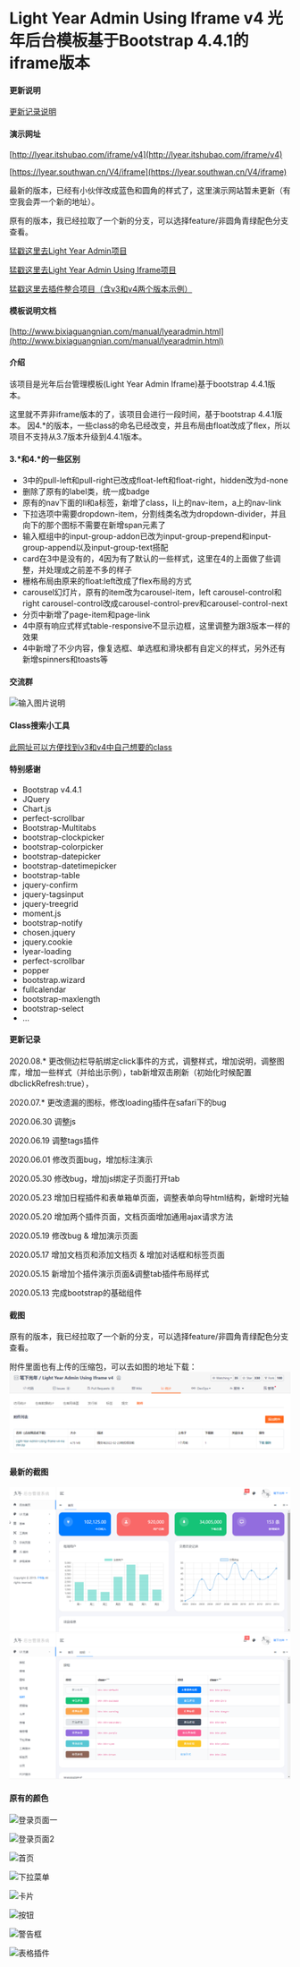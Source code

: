 # Light Year Admin Using Iframe v4 光年后台模板基于Bootstrap 4.4.1的iframe版本

#### 更新说明

[更新记录说明](UPDATE.md)

#### 演示网址
[http://lyear.itshubao.com/iframe/v4](http://lyear.itshubao.com/iframe/v4)

[https://lyear.southwan.cn/V4/iframe](https://lyear.southwan.cn/V4/iframe)

最新的版本，已经有小伙伴改成蓝色和圆角的样式了，这里演示网站暂未更新（有空我会弄一个新的地址）。

原有的版本，我已经拉取了一个新的分支，可以选择feature/非圆角青绿配色分支查看。


[猛戳这里去Light Year Admin项目](https://gitee.com/yinqi/Light-Year-Admin-Template)

[猛戳这里去Light Year Admin Using Iframe项目](https://gitee.com/yinqi/Light-Year-Admin-Using-Iframe)

[猛戳这里去插件整合项目（含v3和v4两个版本示例）](https://gitee.com/yinqi/Light-Year-Example)

#### 模板说明文档
[http://www.bixiaguangnian.com/manual/lyearadmin.html](http://www.bixiaguangnian.com/manual/lyearadmin.html)

#### 介绍
该项目是光年后台管理模板(Light Year Admin Iframe)基于bootstrap 4.4.1版本。

这里就不弄非iframe版本的了，该项目会进行一段时间，基于bootstrap 4.4.1版本。
因4.*的版本，一些class的命名已经改变，并且布局由float改成了flex，所以项目不支持从3.7版本升级到4.4.1版本。

#### 3.*和4.*的一些区别
- 3中的pull-left和pull-right已改成float-left和float-right，hidden改为d-none
- 删除了原有的label类，统一成badge
- 原有的nav下面的li和a标签，新增了class，li上的nav-item，a上的nav-link
- 下拉选项中需要dropdown-item，分割线类名改为dropdown-divider，并且向下的那个图标不需要在新增span元素了
- 输入框组中的input-group-addon已改为input-group-prepend和input-group-append以及input-group-text搭配
- card在3中是没有的，4因为有了默认的一些样式，这里在4的上面做了些调整，并处理成之前差不多的样子
- 栅格布局由原来的float:left改成了flex布局的方式
- carousel幻灯片，原有的item改为carousel-item，left carousel-control和right carousel-control改成carousel-control-prev和carousel-control-next
- 分页中新增了page-item和page-link
- 4中原有响应式样式table-responsive不显示边框，这里调整为跟3版本一样的效果
- 4中新增了不少内容，像复选框、单选框和滑块都有自定义的样式，另外还有新增spinners和toasts等

#### 交流群
![输入图片说明](https://images.gitee.com/uploads/images/2021/0419/100848_c8cf9210_82992.png "光年后台模板交流群群聊二维码.png")

#### Class搜索小工具
[此网址可以方便找到v3和v4中自己想要的class](http://libs.itshubao.com/lyear-search-class/)

#### 特别感谢
- Bootstrap v4.4.1
- JQuery
- Chart.js
- perfect-scrollbar
- Bootstrap-Multitabs
- bootstrap-clockpicker
- bootstrap-colorpicker
- bootstrap-datepicker
- bootstrap-datetimepicker
- bootstrap-table
- jquery-confirm
- jquery-tagsinput
- jquery-treegrid
- moment.js
- bootstrap-notify
- chosen.jquery
- jquery.cookie
- lyear-loading
- perfect-scrollbar
- popper
- bootstrap.wizard
- fullcalendar
- bootstrap-maxlength
- bootstrap-select
- ...

#### 更新记录
2020.08.*
更改侧边栏导航绑定click事件的方式，调整样式，增加说明，调整图库，增加一些样式（并给出示例），tab新增双击刷新（初始化时候配置dbclickRefresh:true），

2020.07.*
更改遗漏的图标，修改loading插件在safari下的bug

2020.06.30
调整js

2020.06.19
调整tags插件

2020.06.01
修改页面bug，增加标注演示

2020.05.30
修改bug，增加js绑定子页面打开tab

2020.05.23
增加日程插件和表单箱单页面，调整表单向导html结构，新增时光轴

2020.05.20
增加两个插件页面，文档页面增加通用ajax请求方法

2020.05.19
修改bug & 增加演示页面

2020.05.17
增加文档页和添加文档页 & 增加对话框和标签页面

2020.05.15
新增加个插件演示页面&调整tab插件布局样式

2020.05.13
完成bootstrap的基础组件

#### 截图
原有的版本，我已经拉取了一个新的分支，可以选择feature/非圆角青绿配色分支查看。

附件里面也有上传的压缩包，可以去如图的地址下载：
![输入图片说明](%E6%90%9C%E7%8B%97%E6%88%AA%E5%9B%BE20220401104626.png)
#### 最新的截图
![输入图片说明](%E6%90%9C%E7%8B%97%E6%88%AA%E5%9B%BE20220401104907.png)
![输入图片说明](%E6%90%9C%E7%8B%97%E6%88%AA%E5%9B%BE20220401104922.png)

#### 原有的颜色

![登录页面一](https://images.gitee.com/uploads/images/2020/0519/221358_55b9d666_82992.png "首页 - 光年(Light Year Admin V4)后台管理系统模板8.png")

![登录页面2](https://images.gitee.com/uploads/images/2020/0519/221535_3f2cd076_82992.png "登录页面 - 光年(Light Year Admin V4)后台管理系统模板7.png")

![首页](https://images.gitee.com/uploads/images/2020/0519/221618_b00cc789_82992.png "首页.png")

![下拉菜单](https://images.gitee.com/uploads/images/2020/0519/221640_c55f42a1_82992.png "下拉菜单.png")

![卡片](https://images.gitee.com/uploads/images/2020/0519/221652_e9edebc4_82992.png "卡片.png")

![按钮](https://images.gitee.com/uploads/images/2020/0519/221702_d2494de4_82992.png "按钮.png")

![警告框](https://images.gitee.com/uploads/images/2020/0519/221722_e57b00a2_82992.png "警告框.png")

![表格插件](https://images.gitee.com/uploads/images/2020/0519/221558_932a3722_82992.png "表格插件.png")
